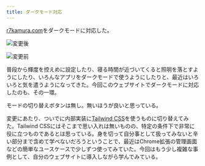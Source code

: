 ```yaml
---
title: ダークモード対応
---
```

[r7kamura.com](https://r7kamura.com/)をダークモードに対応した。

![](https://lh4.googleusercontent.com/OocQirfq_kMOWIvZEQx8_KULrMUSkFIzNZGlMBJDWsl4rt-cjBvhUltzCwDJQlxo2P2QvveKXUxySD3LDDQ-Y1ReuY3yX1ScHODqT56HmKtZBZqpZi6xHILqzFtVtsHJ-NHA_1vh9PmXYbdYr47kRQ "変更後")

![](https://lh6.googleusercontent.com/1ud2mk_zGvHXgRjkBcXxG-feSHEAoPM8RnZwYsBZpJW3jfGtV-rSHphQ9ChYlTYqQAhCBJ9iJ_otGOgtAPIZJ8NhtzVjodRP5fNpOnuFoMX8vy1wvOTADNmIsxfZYxh9ZWq7yphMKuXhHE64qHgLNA "変更前")

普段から輝度を控えめに設定したり、寝る時間が近づいてくると照明を落とすようにしたり、いろんなアプリをダークモードで使うようにしたりと、最近はいろいろと気を遣うようになってきた。今回このウェブサイトでダークモードに対応したのも、その一環。

モードの切り替えボタンは無し。無いほうが良いと思っている。

変更にあたり、ついでに内部実装に[Tailwind CSS](https://tailwindcss.com/)を使うものに切り替えてみた。Tailwind CSSにはそこまで思い入れは無いものの、特定の条件下で非常に役に立つものであるとは思っている。身を切って自分事として扱ってみないと辛い部分まで含めて学べないだろうということで、最近はChrome拡張の管理画面などの簡単なユースケースで少しずつ使ってみていた。今回はもう少し複雑な事例として、自分のウェブサイトに導入しながら学んでみている。
